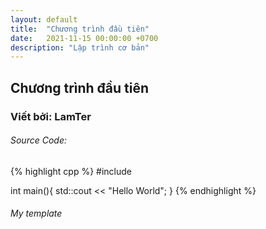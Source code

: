 ```yaml
---
layout: default
title:  "Chương trình đầu tiên"
date:   2021-11-15 00:00:00 +0700
description: "Lập trình cơ bản"
---
```


## Chương trình đầu tiên
### Viết bởi: LamTer



###### Source Code:
{% highlight cpp %}
#include <iostream>

int main(){
	std::cout << "Hello World";
}
{% endhighlight %}


###### My template
<script src="https://ideone.com/e.js/bXpRdn" type="text/javascript" ></script>